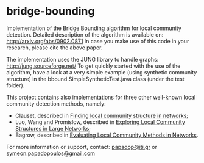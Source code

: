 bridge-bounding
===============

Implementation of the Bridge Bounding algorithm for local community detection. 
Detailed description of the algorithm is available on: http://arxiv.org/abs/0902.0871
In case you make use of this code in your research, please cite the above paper.

The implementation uses the JUNG library to handle graphs: http://jung.sourceforge.net/
To get quickly started with the use of the algorithm, have a look at a very simple example (using synthetic community structure) in the bbound.SimpleSyntheticTest.java class (under the test folder).

This project contains also implementations for three other well-known local community detection methods, namely:
- Clauset, described in [Finding local community structure in networks](http://arxiv.org/abs/physics/0503036);
- Luo, Wang and Promislow, described in [Exploring Local Community Structures in Large Networks](http://dl.acm.org/citation.cfm?id=1249100);
- Bagrow, described in [Evaluating Local Community Methods in Networks](http://iopscience.iop.org/1742-5468/2008/05/P05001). 

For more information or support, contact: papadop@iti.gr or symeon.papadopoulos@gmail.com
